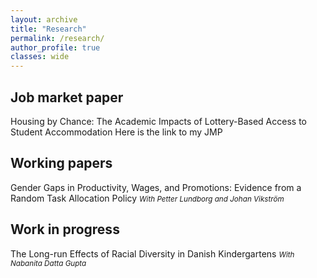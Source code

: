 ```yaml
---
layout: archive
title: "Research"
permalink: /research/
author_profile: true
classes: wide
---
```


## Job market paper
Housing by Chance: The Academic Impacts of Lottery-Based Access to Student Accommodation
Here is the link to my JMP

## Working papers
Gender Gaps in Productivity, Wages, and Promotions: Evidence from a Random Task Allocation Policy
<small><em>With Petter Lundborg and Johan Vikström</em></small>

## Work in progress
The Long-run Effects of Racial Diversity in Danish Kindergartens
<small><em>With Nabanita Datta Gupta</em></small>
